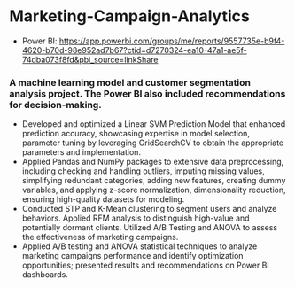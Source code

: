 # Marketing-Campaign-Analytics
- Power BI: https://app.powerbi.com/groups/me/reports/9557735e-b9f4-4620-b70d-98e952ad7b67?ctid=d7270324-ea10-47a1-ae5f-74dba073f8fd&pbi_source=linkShare
### A machine learning model and customer segmentation analysis project. The Power BI also included recommendations for decision-making.
- 	Developed and optimized a Linear SVM Prediction Model that enhanced prediction accuracy, showcasing expertise in model selection, parameter tuning by leveraging GridSearchCV to obtain the appropriate parameters and implementation.
-	Applied Pandas and NumPy packages to extensive data preprocessing, including checking and handling outliers, imputing missing values, simplifying redundant categories, adding new features, creating dummy variables, and applying z-score normalization, dimensionality reduction, ensuring high-quality datasets for modeling. 
-	Conducted STP and K-Mean clustering to segment users and analyze behaviors. Applied RFM analysis to distinguish high-value and potentially dormant clients. Utilized A/B Testing and ANOVA to assess the effectiveness of marketing campaigns.
-	Applied A/B testing and ANOVA statistical techniques to analyze marketing campaigns performance and identify optimization opportunities; presented results and recommendations on Power BI dashboards.


